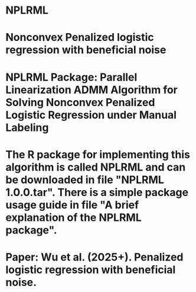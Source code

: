 # NPLRML
# Nonconvex Penalized logistic regression with beneficial noise
# NPLRML Package: Parallel Linearization ADMM Algorithm for Solving Nonconvex Penalized Logistic Regression under Manual Labeling
# The R package for implementing this algorithm is called NPLRML  and can be downloaded in file "NPLRML 1.0.0.tar". There is a simple package usage guide in file "A brief explanation of the NPLRML  package".
# Paper: Wu et al. (2025+). Penalized logistic regression with beneficial noise.
